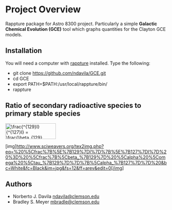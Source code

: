 Project Overview
========

Rappture package for Astro 8300 project. Particularly a simple **Galactic Chemical Evolution (GCE)** tool which graphs quantities for the Clayton GCE models.

Installation
------------

You will need a computer with [rappture](https://nanohub.org/infrastructure/rappture/) installed.  Type the following:

* git clone https://github.com/ndavila/GCE.git
* cd GCE
* export PATH=$PATH:/usr/local/rappture/bin/
* rappture

Ratio of secondary radioactive species to primary stable species
----------------------------------------------------------------

<img src="http://www.sciweavers.org/tex2img.php?eq=%20%5Cfrac%7B%5E%7B129%7DI%7D%7B%5E%7B127%7DI%7D%20%3D%20%5Cfrac%7B%5Cbeta_%7B129%7D%20%5Calpha%20%5Comega%20%5Ctau_%7B129%7D%7D%7B%5Calpha_%7B127%7D%7D%20&bc=White&fc=Black&im=jpg&fs=12&ff=arev&edit=0" align="center" border="0" alt=" \frac{^{129}I}{^{127}I} = \frac{\beta_{129} \alpha \omega \tau_{129}}{\alpha_{127}} " width="157" height="49" />

[img]http://www.sciweavers.org/tex2img.php?eq=%20%5Cfrac%7B%5E%7B129%7DI%7D%7B%5E%7B127%7DI%7D%20%3D%20%5Cfrac%7B%5Cbeta_%7B129%7D%20%5Calpha%20%5Comega%20%5Ctau_%7B129%7D%7D%7B%5Calpha_%7B127%7D%7D%20&bc=White&fc=Black&im=jpg&fs=12&ff=arev&edit=0[/img]

Authors
-------

- Norberto J. Davila <ndavila@clemson.edu>
- Bradley S. Meyer <mbradle@clemson.edu>
